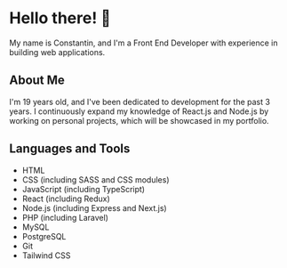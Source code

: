 # Hello there! 👋

My name is Constantin, and I'm a Front End Developer with experience in building web applications.

## About Me

I'm 19 years old, and I've been dedicated to development for the past 3 years. I continuously expand my knowledge of React.js and Node.js by working on personal projects, which will be showcased in my portfolio.

## Languages and Tools

- HTML
- CSS (including SASS and CSS modules)
- JavaScript (including TypeScript)
- React (including Redux)
- Node.js (including Express and Next.js)
- PHP (including Laravel)
- MySQL
- PostgreSQL
- Git
- Tailwind CSS

